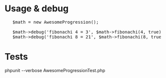 # Usage & debug
<pre>
   $math = new AwesomeProgression();
   
   $math->debug('fibonachi 4 = 3', $math->fibonachi(4, true));
   $math->debug('fibonachi 8 = 21', $math->fibonachi(8, true));
</pre>
# Tests
phpunit --verbose AwesomeProgressionTest.php
